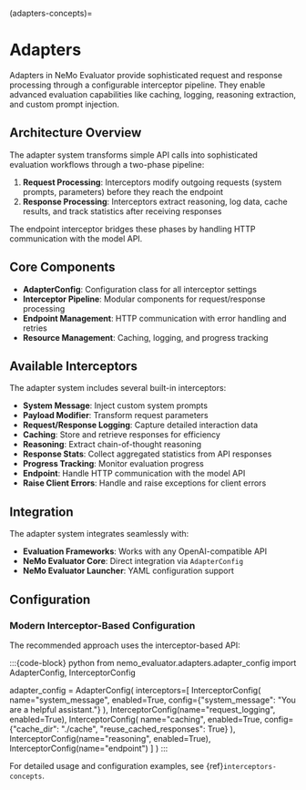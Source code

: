 (adapters-concepts)=
# Adapters

Adapters in NeMo Evaluator provide sophisticated request and response processing through a configurable interceptor pipeline. They enable advanced evaluation capabilities like caching, logging, reasoning extraction, and custom prompt injection.

## Architecture Overview

The adapter system transforms simple API calls into sophisticated evaluation workflows through a two-phase pipeline:

1. **Request Processing**: Interceptors modify outgoing requests (system prompts, parameters) before they reach the endpoint
2. **Response Processing**: Interceptors extract reasoning, log data, cache results, and track statistics after receiving responses

The endpoint interceptor bridges these phases by handling HTTP communication with the model API.

## Core Components

- **AdapterConfig**: Configuration class for all interceptor settings
- **Interceptor Pipeline**: Modular components for request/response processing
- **Endpoint Management**: HTTP communication with error handling and retries
- **Resource Management**: Caching, logging, and progress tracking

## Available Interceptors

The adapter system includes several built-in interceptors:

- **System Message**: Inject custom system prompts
- **Payload Modifier**: Transform request parameters
- **Request/Response Logging**: Capture detailed interaction data
- **Caching**: Store and retrieve responses for efficiency
- **Reasoning**: Extract chain-of-thought reasoning
- **Response Stats**: Collect aggregated statistics from API responses
- **Progress Tracking**: Monitor evaluation progress
- **Endpoint**: Handle HTTP communication with the model API
- **Raise Client Errors**: Handle and raise exceptions for client errors

## Integration

The adapter system integrates seamlessly with:

- **Evaluation Frameworks**: Works with any OpenAI-compatible API
- **NeMo Evaluator Core**: Direct integration via `AdapterConfig`
- **NeMo Evaluator Launcher**: YAML configuration support

## Configuration

### Modern Interceptor-Based Configuration

The recommended approach uses the interceptor-based API:

:::{code-block} python
from nemo_evaluator.adapters.adapter_config import AdapterConfig, InterceptorConfig

adapter_config = AdapterConfig(
    interceptors=[
        InterceptorConfig(
            name="system_message",
            enabled=True,
            config={"system_message": "You are a helpful assistant."}
        ),
        InterceptorConfig(name="request_logging", enabled=True),
        InterceptorConfig(
            name="caching",
            enabled=True,
            config={"cache_dir": "./cache", "reuse_cached_responses": True}
        ),
        InterceptorConfig(name="reasoning", enabled=True),
        InterceptorConfig(name="endpoint")
    ]
)
:::

For detailed usage and configuration examples, see {ref}`interceptors-concepts`.
